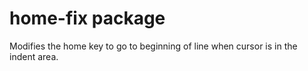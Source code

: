 # home-fix package

Modifies the home key to go to beginning of line when cursor is in the indent area.
